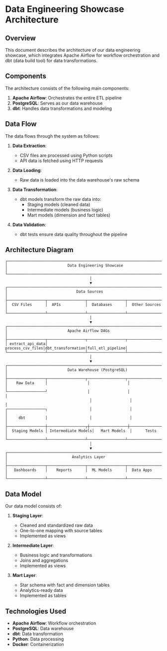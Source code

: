 # Data Engineering Showcase Architecture

## Overview

This document describes the architecture of our data engineering showcase, which integrates Apache Airflow for workflow orchestration and dbt (data build tool) for data transformations.

## Components

The architecture consists of the following main components:

1. **Apache Airflow**: Orchestrates the entire ETL pipeline
2. **PostgreSQL**: Serves as our data warehouse
3. **dbt**: Handles data transformations and modeling

## Data Flow

The data flows through the system as follows:

1. **Data Extraction**:
   - CSV files are processed using Python scripts
   - API data is fetched using HTTP requests

2. **Data Loading**:
   - Raw data is loaded into the data warehouse's raw schema

3. **Data Transformation**:
   - dbt models transform the raw data into:
     - Staging models (cleaned data)
     - Intermediate models (business logic)
     - Mart models (dimension and fact tables)

4. **Data Validation**:
   - dbt tests ensure data quality throughout the pipeline

## Architecture Diagram

```
┌─────────────────────────────────────────────────────────────────────────┐
│                           Data Engineering Showcase                      │
└─────────────────────────────────────────────────────────────────────────┘
                                      │
                                      ▼
┌─────────────────────────────────────────────────────────────────────────┐
│                               Data Sources                               │
├─────────────────┬─────────────────┬─────────────────┬─────────────────┤
│  CSV Files      │  APIs           │  Databases      │  Other Sources   │
└─────────────────┴─────────────────┴─────────────────┴─────────────────┘
                                      │
                                      ▼
┌─────────────────────────────────────────────────────────────────────────┐
│                           Apache Airflow DAGs                            │
├─────────────────┬─────────────────┬─────────────────┬─────────────────┤
│ extract_api_data│ process_csv_files│dbt_transformation│full_etl_pipeline│
└─────────────────┴─────────────────┴─────────────────┴─────────────────┘
                                      │
                                      ▼
┌─────────────────────────────────────────────────────────────────────────┐
│                           Data Warehouse (PostgreSQL)                    │
├─────────────────┬─────────────────┬─────────────────┬─────────────────┤
│    Raw Data     │                  │                 │                  │
└─────────────────┘                  │                 │                  │
                                      │                 │                  │
┌─────────────────┐                   │                 │                  │
│     dbt         │                   │                 │                  │
├─────────────────┼─────────────────┬┼─────────────────┼─────────────────┤
│  Staging Models │ Intermediate Models│   Mart Models  │      Tests      │
└─────────────────┴─────────────────┴─────────────────┴─────────────────┘
                                      │
                                      ▼
┌─────────────────────────────────────────────────────────────────────────┐
│                             Analytics Layer                              │
├─────────────────┬─────────────────┬─────────────────┬─────────────────┤
│   Dashboards    │    Reports      │  ML Models      │  Data Apps      │
└─────────────────┴─────────────────┴─────────────────┴─────────────────┘
```

## Data Model

Our data model consists of:

1. **Staging Layer**:
   - Cleaned and standardized raw data
   - One-to-one mapping with source tables
   - Implemented as views

2. **Intermediate Layer**:
   - Business logic and transformations
   - Joins and aggregations
   - Implemented as views

3. **Mart Layer**:
   - Star schema with fact and dimension tables
   - Analytics-ready data
   - Implemented as tables

## Technologies Used

- **Apache Airflow**: Workflow orchestration
- **PostgreSQL**: Data warehouse
- **dbt**: Data transformation
- **Python**: Data processing
- **Docker**: Containerization 
